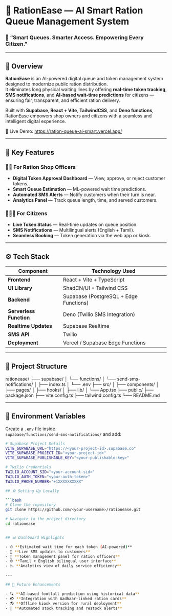 # 🛒 RationEase — AI Smart Ration Queue Management System

### 🌾 “Smart Queues. Smarter Access. Empowering Every Citizen.”

---

## 📌 Overview

**RationEase** is an AI-powered digital queue and token management system designed to modernize public ration distribution.  
It eliminates long physical waiting lines by offering **real-time token tracking**, **SMS notifications**, and **AI-based wait-time predictions** for citizens — ensuring fair, transparent, and efficient ration delivery.

Built with **Supabase**, **React + Vite**, **TailwindCSS**, and **Deno functions**, RationEase empowers shop owners and citizens with a seamless and intelligent digital experience.


🔗 Live Demo: https://ration-queue-ai-smart.vercel.app/

---

## 🚀 Key Features

### 👩‍💼 For Ration Shop Officers
- **Digital Token Approval Dashboard** — View, approve, or reject customer tokens.
- **Smart Queue Estimation** — ML-powered wait time predictions.
- **Automated SMS Alerts** — Notify customers when their turn is near.
- **Analytics Panel** — Track queue length, time, and served customers.

### 👨‍👩‍👧 For Citizens
- **Live Token Status** — Real-time updates on queue position.
- **SMS Notifications** — Multilingual alerts (English + Tamil).
- **Seamless Booking** — Token generation via the web app or kiosk.

---

## ⚙️ Tech Stack

| Component | Technology Used |
|------------|----------------|
| **Frontend** | React + Vite + TypeScript |
| **UI Library** | ShadCN/UI + Tailwind CSS |
| **Backend** | Supabase (PostgreSQL + Edge Functions) |
| **Serverless Function** | Deno (Twilio SMS Integration) |
| **Realtime Updates** | Supabase Realtime |
| **SMS API** | Twilio |
| **Deployment** | Vercel / Supabase Edge Functions |

---

## 📁 Project Structure

rationease/
├── supabase/
│ └── functions/
│ └── send-sms-notifications/
│ ├── index.ts
│ └── .env
├── src/
│ ├── components/
│ ├── pages/
│ ├── hooks/
│ ├── lib/
│ └── App.tsx
├── public/
├── package.json
├── vite.config.ts
├── tailwind.config.ts
└── README.md


---

## 🔐 Environment Variables

Create a `.env` file inside  
`s‌upabase/functions/send-sms-notifications/` and add:

```bash
# Supabase Project Details
VITE_SUPABASE_URL="https://<your-project-id>.supabase.co"
VITE_SUPABASE_PROJECT_ID="<your-project-id>"
VITE_SUPABASE_PUBLISHABLE_KEY="<your-publishable-key>"

# Twilio Credentials
TWILIO_ACCOUNT_SID="<your-account-sid>"
TWILIO_AUTH_TOKEN="<your-auth-token>"
TWILIO_PHONE_NUMBER="+1XXXXXXXXXX"

## ⚙️ Setting Up Locally

```bash
# Clone the repository
git clone https://github.com/<your-username>/rationease.git

# Navigate to the project directory
cd rationease


## 📊 Dashboard Highlights

- ⏱ **Estimated wait time for each token (AI-powered)**
- 🔔 **Live SMS updates to customers**
- 🧾 **Token management panel for ration officers**
- 🌐 **Tamil + English bilingual user interface**
- 📉 **Analytics view of daily service efficiency**

---

## 🧠 Future Enhancements

- 🔍 **AI-based footfall prediction using historical data**
- 💳 **Integration with Aadhaar-linked ration cards**
- 🌎 **Offline kiosk version for rural deployment**
- 🧾 **Automated stock tracking and restock alerts**

